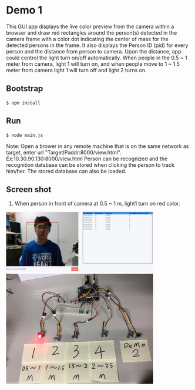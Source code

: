 # Demo 1

This GUI app displays the live color preview from the camera within a browser and draw red rectangles around the person(s) detected in the camera frame with a color dot indicating the center of mass for the detected persons in the frame. It also displays the Person ID (pid) for every person and the distance from person to camera. Upon the distance, app could control the light turn on/off automatically.
When people in the 0.5 ~ 1 meter from camera, light 1 will turn on, and when people move to 1 ~ 1.5 meter from camera light 1 will turn off and light 2 turns on.

## Bootstrap

```
$ npm install
```

## Run

```
$ node main.js
```

Note: Open a brower in any remote machine that is on the same network as target, enter url "TargetIPaddr:8000/view.html". Ex:10.30.90.130:8000/view.html
Person can be recognized and the recognition database can be stored when clicking the person to track him/her. The stored database can also be loaded.

## Screen shot

1. When person in front of camera at 0.5 ~ 1 m, light1 turn on red color.

<img width="400" alt="Image" src="../doc/demo1/demo1_browser_ONE.png">
<img width="400" alt="Image" src="../doc/demo1/demo1_red_ONE.png">
